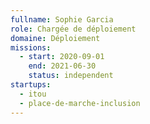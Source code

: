 ```yaml
---
fullname: Sophie Garcia
role: Chargée de déploiement
domaine: Déploiement
missions:
  - start: 2020-09-01
    end: 2021-06-30
    status: independent
startups:
  - itou
  - place-de-marche-inclusion
---
```

